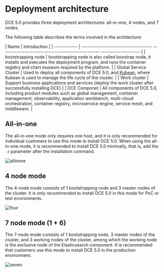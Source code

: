# Deployment architecture

DCE 5.0 provides three deployment architectures: all-in-one, 4 nodes, and 7 nodes.

The following table describes the terms involved in the architecture:

| Name | introduction |
| ------------ | ------------------------------------ -------------------------------------------------- -------------------- |
| bootstrapping node | bootstrapping node is also called boostrap node, it installs and executes the deployment program, and runs the container registry and chart museum required by the platform. |
| Global Service Cluster | Used to deploy all components of DCE 5.0, and [Kubean](https://github.com/kubean-io/kubean), where Kubean is used to manage the life cycle of the cluster. |
| Work cluster | Support business applications and services (deploy the work cluster after successfully installing DCE) |
| DCE Componet | All components of DCE 5.0, including product modules such as global management, container management, observability, application workbench, multi-cloud orchestration, container registry, microservice engine, service mesh, and middleware. |

## All-in-one

The all-in-one mode only requires one host, and it is only recommended for individual customers to use this mode to install DCE 5.0.
When using the all-in-one mode, it is recommended to install DCE 5.0 minimally, that is, add the `-z` parameter after the installation command.

![allinone](https://docs.daocloud.io/daocloud-docs-images/docs/install/images/allinone.png)

## 4 node mode

The 4-node mode consists of 1 bootstrapping node and 3 master nodes of the cluster. It is only recommended to install DCE 5.0 in this mode for PoC or test environments.

![four](https://docs.daocloud.io/daocloud-docs-images/docs/install/images/four.png)

## 7 node mode (1 + 6)

The 7-node mode consists of 1 bootstrapping node, 3 master nodes of the cluster, and 3 working nodes of the cluster, among which the working node is the exclusive node of the Elasticsearch component.
It is recommended that customers use this mode to install DCE 5.0 in the production environment.

![seven](https://docs.daocloud.io/daocloud-docs-images/docs/install/images/seven.png)
